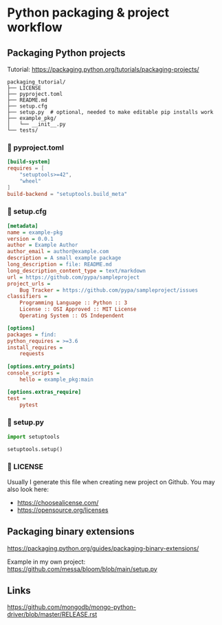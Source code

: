 Python packaging & project workflow
===================================

Packaging Python projects
-------------------------

Tutorial: https://packaging.python.org/tutorials/packaging-projects/

```
packaging_tutorial/
├── LICENSE
├── pyproject.toml
├── README.md
├── setup.cfg
├── setup.py  # optional, needed to make editable pip installs work
├── example_pkg/
│   └── __init__.py
└── tests/
```

### 📃 pyproject.toml

```toml
[build-system]
requires = [
    "setuptools>=42",
    "wheel"
]
build-backend = "setuptools.build_meta"
```

### 📃 setup.cfg

```ini
[metadata]
name = example-pkg
version = 0.0.1
author = Example Author
author_email = author@example.com
description = A small example package
long_description = file: README.md
long_description_content_type = text/markdown
url = https://github.com/pypa/sampleproject
project_urls =
    Bug Tracker = https://github.com/pypa/sampleproject/issues
classifiers =
    Programming Language :: Python :: 3
    License :: OSI Approved :: MIT License
    Operating System :: OS Independent

[options]
packages = find:
python_requires = >=3.6
install_requires =
    requests
    
[options.entry_points]
console_scripts =
    hello = example_pkg:main

[options.extras_require]
test =
    pytest
```

### 📃 setup.py

```python
import setuptools

setuptools.setup()
```

### 📃 LICENSE

Usually I generate this file when creating new project on Github. You may also look here:

- https://choosealicense.com/
- https://opensource.org/licenses


Packaging binary extensions
---------------------------

https://packaging.python.org/guides/packaging-binary-extensions/

Example in my own project: https://github.com/messa/bloom/blob/main/setup.py


Links
-----

https://github.com/mongodb/mongo-python-driver/blob/master/RELEASE.rst

